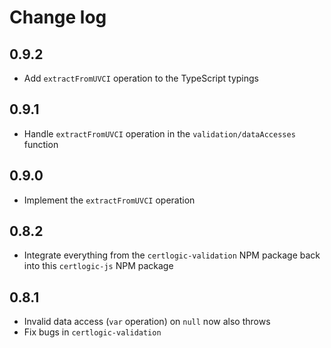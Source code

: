 # Change log

## 0.9.2

* Add `extractFromUVCI` operation to the TypeScript typings


## 0.9.1

* Handle `extractFromUVCI` operation in the `validation/dataAccesses` function


## 0.9.0

* Implement the `extractFromUVCI` operation


## 0.8.2

* Integrate everything from the `certlogic-validation` NPM package back into this `certlogic-js` NPM package


## 0.8.1

* Invalid data access (`var` operation) on `null` now also throws
* Fix bugs in `certlogic-validation`


